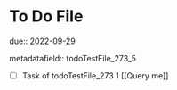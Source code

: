 # To Do File

due:: 2022-09-29

metadatafield:: todoTestFile_273_5

- [ ] Task of todoTestFile_273 1 [[Query me]]
